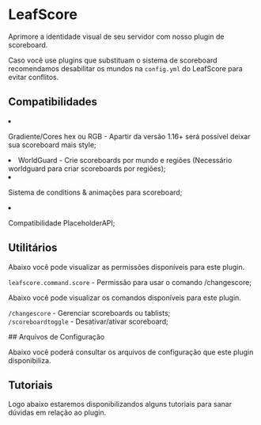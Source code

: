 # LeafScore
<secondary-label ref="gratuita"/>

<p>Aprimore a identidade visual de seu servidor com nosso plugin de scoreboard.</p>

<tip>
    Caso você use plugins que substituam o sistema de scoreboard recomendamos desabilitar os mundos na <code>config.yml</code> do LeafScore para evitar conflitos.
</tip>

## Compatibilidades

<list>
    <li>
        <p>Gradiente/Cores hex ou RGB - Apartir da versão 1.16+ será possível deixar sua scoreboard mais style;</p>
    </li>
    <li>
        WorldGuard - Crie scoreboards por mundo e regiões (Necessário worldguard para criar scoreboards por regiões);
    </li>
    <li>
        <p>Sistema de conditions & animações para scoreboard;</p>
    </li>
    <li>
        <p>Compatibilidade PlaceholderAPI;</p>
    </li>
</list>

## Utilitários

<tabs>
    <tab title="Permissões">
        <procedure title="Permissões">
            <p>Abaixo você pode visualizar as permissões disponíveis para este plugin.</p>
            <p><code>leafscore.command.score</code> - Permissão para usar o comando /changescore;</p>
        </procedure>
    </tab>
    <tab title="Comandos">
        <procedure title="Comandos">
            <p>Abaixo você pode visualizar os comandos disponíveis para este plugin.</p>
            <p>
                <code>/changescore</code> - Gerenciar scoreboards ou tablists;<br>
                <code>/scoreboardtoggle</code> - Desativar/ativar scoreboard;
            </p>
        </procedure>
    </tab>
</tabs>
## Arquivos de Configuração

<p>Abaixo você poderá consultar os arquivos de configuração que este plugin disponibiliza.</p>

<include from="arquivos-score.md" element-id="arquivos-score"></include>

## Tutoriais
<secondary-label ref="breve"/>

<p>Logo abaixo estaremos disponibilizandos alguns tutoriais para sanar dúvidas em relação ao plugin.</p>

<seealso title="Veja mais sobre">
    <category ref="wrs">
        <a href="dependências-utilitários.md"/>
        <a href="versões-premium.md"/>
        <a href="criação-items.md"/>
        <a href="conditions.md"/>
    </category>
</seealso>